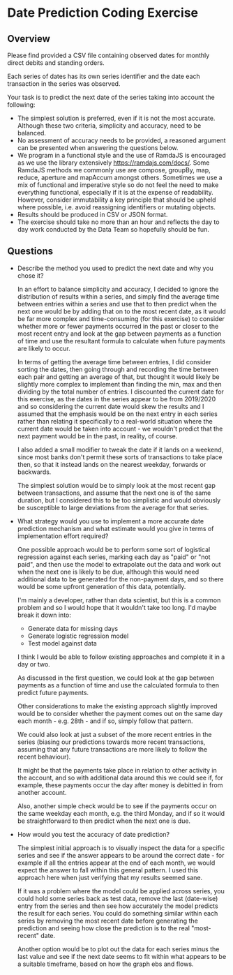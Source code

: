 # Date Prediction Coding Exercise

## Overview

Please find provided a CSV file containing observed dates for monthly direct debits and standing orders.

Each series of dates has its own series identifier and the date each transaction in the series was observed.

Your task is to predict the next date of the series taking into account the following:

- The simplest solution is preferred, even if it is not the most accurate. Although these two criteria, simplicity and accuracy, need to be balanced.
- No assessment of accuracy needs to be provided, a reasoned argument can be presented when answering the questions below.
- We program in a functional style and the use of RamdaJS is encouraged as we use the library extensively <https://ramdajs.com/docs/>. Some RamdaJS methods we commonly use are compose, groupBy, map, reduce, aperture and mapAccum amongst others. Sometimes we use a mix of functional and imperative style so do not feel the need to make everything functional, especially if it is at the expense of readability. However, consider immutability a key principle that should be upheld where possible, i.e. avoid reassigning identifiers or mutating objects.
- Results should be produced in CSV or JSON format.
- The exercise should take no more than an hour and reflects the day to day work conducted by the Data Team so hopefully should be fun.

## Questions

- Describe the method you used to predict the next date and why you chose it?

  In an effort to balance simplicity and accuracy, I decided to ignore the distribution of results within a series, and simply find the average time between entries within a series and use that to then predict when the next one would be by adding that on to the most recent date, as it would be far more complex and time-consuming (for this exercise) to consider whether more or fewer payments occurred in the past or closer to the most recent entry and look at the gap between payments as a function of time and use the resultant formula to calculate when future payments are likely to occur.

  In terms of getting the average time between entries, I did consider sorting the dates, then going through and recording the time between each pair and getting an average of that, but thought it would likely be slightly more complex to implement than finding the min, max and then dividing by the total number of entries. I discounted the current date for this exercise, as the dates in the series appear to be from 2019/2020 and so considering the current date would skew the results and I assumed that the emphasis would be on the next entry in each series rather than relating it specifically to a real-world situation where the current date would be taken into account - we wouldn't predict that the next payment would be in the past, in reality, of course.

  I also added a small modifier to tweak the date if it lands on a weekend, since most banks don't permit these sorts of transactions to take place then, so that it instead lands on the nearest weekday, forwards or backwards.

  The simplest solution would be to simply look at the most recent gap between transactions, and assume that the next one is of the same duration, but I considered this to be too simplistic and would obviously be susceptible to large deviations from the average for that series.

- What strategy would you use to implement a more accurate date prediction mechanism and what estimate would you give in terms of implementation effort required?

  One possible approach would be to perform some sort of logistical regression against each series, marking each day as "paid" or "not paid", and then use the model to extrapolate out the data and work out when the next one is likely to be due, although this would need additional data to be generated for the non-payment days, and so there would be some upfront generation of this data, potentially.

  I'm mainly a developer, rather than data scientist, but this is a common problem and so I would hope that it wouldn't take too long. I'd maybe break it down into:
  - Generate data for missing days
  - Generate logistic regression model
  - Test model against data

  I think I would be able to follow existing approaches and complete it in a day or two.

  As discussed in the first question, we could look at the gap between payments as a function of time and use the calculated formula to then predict future payments.

  Other considerations to make the existing approach slightly improved would be to consider whether the payment comes out on the same day each month - e.g. 28th - and if so, simply follow that pattern.

  We could also look at just a subset of the more recent entries in the series (biasing our predictions towards more recent transactions, assuming that any future transactions are more likely to follow the recent behaviour).

  It might be that the payments take place in relation to other activity in the account, and so with additional data around this we could see if, for example, these payments occur the day after money is debitted in from another account.

  Also, another simple check would be to see if the payments occur on the same weekday each month, e.g. the third Monday, and if so it would be straightforward to then predict when the next one is due.

- How would you test the accuracy of date prediction?

  The simplest initial approach is to visually inspect the data for a specific series and see if the answer appears to be around the correct date - for example if all the entries appear at the end of each month, we would expect the answer to fall within this general pattern. I used this approach here when just verifying that my results seemed sane.

  If it was a problem where the model could be applied across series, you could hold some series back as test data, remove the last (date-wise) entry from the series and then see how accurately the model predicts the result for each series. You could do something similar within each series by removing the most recent date before generating the prediction and seeing how close the prediction is to the real "most-recent" date.

  Another option would be to plot out the data for each series minus the last value and see if the next date seems to fit within what appears to be a suitable timeframe, based on how the graph ebs and flows.
